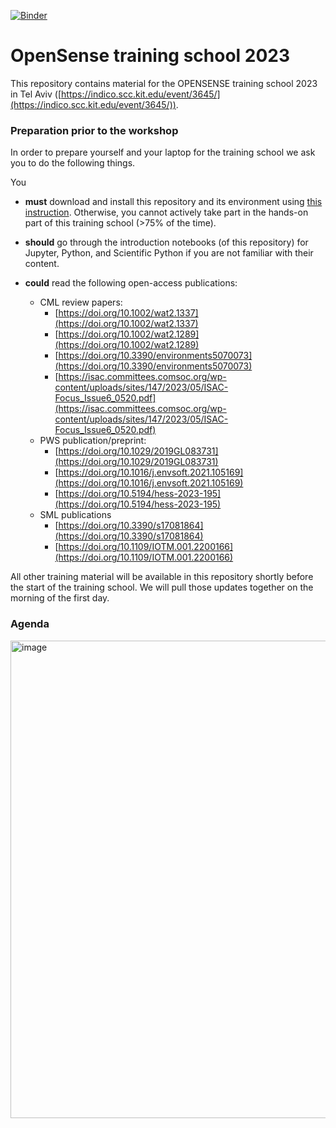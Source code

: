 [![Binder](https://mybinder.org/badge_logo.svg)](https://mybinder.org/v2/gh/OpenSenseAction/training_school_opensene_2023/HEAD)
# OpenSense training school 2023
This repository contains material for the OPENSENSE training school 2023 in Tel Aviv ([https://indico.scc.kit.edu/event/3645/](https://indico.scc.kit.edu/event/3645/)).
### Preparation prior to the workshop
In order to prepare yourself and your laptop for the training school we ask you to do the following things.   
  
You

*  **must** download and install this repository and its environment using [this instruction](https://github.com/OpenSenseAction/training_school_opensene_2023/blob/main/environment_installation_instructions.md). Otherwise, you cannot actively take part in the hands-on part of this training school (>75% of the time).

*  **should** go through the introduction notebooks (of this repository) for Jupyter, Python, and Scientific Python if you are not familiar with their content.

*  **could** read the following open-access publications:
    * CML review papers:
      * [https://doi.org/10.1002/wat2.1337](https://doi.org/10.1002/wat2.1337)
      * [https://doi.org/10.1002/wat2.1289](https://doi.org/10.1002/wat2.1289)
      * [https://doi.org/10.3390/environments5070073](https://doi.org/10.3390/environments5070073)
      * [https://isac.committees.comsoc.org/wp-content/uploads/sites/147/2023/05/ISAC-Focus_Issue6_0520.pdf](https://isac.committees.comsoc.org/wp-content/uploads/sites/147/2023/05/ISAC-Focus_Issue6_0520.pdf)
    * PWS publication/preprint:
      * [https://doi.org/10.1029/2019GL083731](https://doi.org/10.1029/2019GL083731)
      * [https://doi.org/10.1016/j.envsoft.2021.105169](https://doi.org/10.1016/j.envsoft.2021.105169)
      * [https://doi.org/10.5194/hess-2023-195](https://doi.org/10.5194/hess-2023-195)
    * SML publications 
      * [https://doi.org/10.3390/s17081864](https://doi.org/10.3390/s17081864)
      * [https://doi.org/10.1109/IOTM.001.2200166](https://doi.org/10.1109/IOTM.001.2200166)

All other training material will be available in this repository shortly before the start of the training school. We will pull those updates together on the morning of the first day.

### Agenda  
<img width="764" alt="image" src="https://github.com/OpenSenseAction/training_school_opensene_2023/assets/44392812/1ea8b958-0444-467e-abee-b60d6bf66946">

